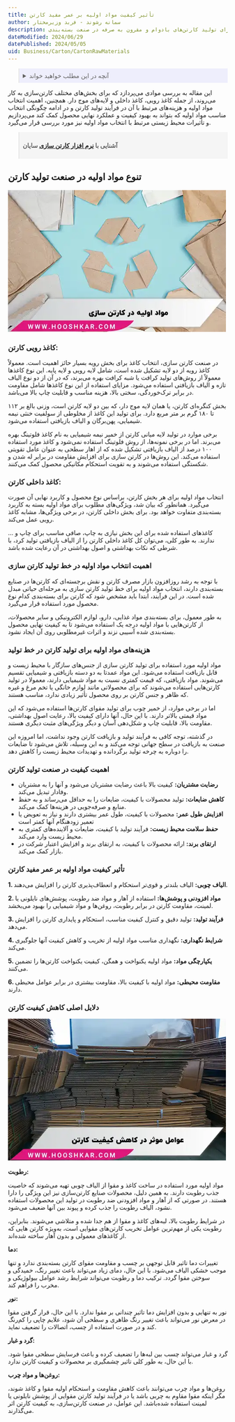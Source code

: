 ```yaml
---
title: تأثیر کیفیت مواد اولیه بر عمر مفید کارتن
author: سمانه رشوند - فربد وزیرمختار
description: بررسی ارتباط مستقیم کیفیت مواد اولیه با دوام و ماندگاری کارتن. راهنمای جامع انتخاب بهترین مواد برای تولید کارتن‌های بادوام و مقرون به صرفه در صنعت بسته‌بندی.
dateModified: 2024/06/29
datePublished: 2024/05/05
uid: Business/Carton/CartonRawMaterials
---
```



<blockquote style="background-color:#eeeefc; padding:0.5rem">
<details>
  <summary>آنچه در این مطلب خواهید خواند</summary>
  <ul>
    <li>تنوع مواد اولیه در صنعت تولید کارتن</li>
    <li>کاغذ رویی کارتن</li>
    <li>کاغذ داخلی کارتن</li>
    <li>اهمیت انتخاب مواد اولیه در خط تولید کارتن سازی</li>
    <li>هزینه‌های مواد اولیه برای تولید کارتن در خط تولید</li>
    <li>اهمیت کیفیت در صنعت تولید کارتن</li>
    <li>تأثیر کیفیت مواد اولیه بر عمر مفید کارتن</li>
    <li>دلایل اصلی کاهش کیفیت کارتن</li>
    <li>جمع بندی</li>
  </ul>
</details>
</blockquote> 

این مقاله به بررسی موادی می‌پردازد که برای بخش‌های مختلف کارتن‌سازی به کار می‌روند، از جمله کاغذ رویی، کاغذ داخلی و لایه‌های موج دار. همچنین، اهمیت انتخاب مواد اولیه و هزینه‌های مرتبط با آن در فرآیند تولید کارتن و در ادامه چگونگی انتخاب مناسب مواد اولیه که بتواند به بهبود کیفیت و عملکرد نهایی محصول کمک کند می‌پردازیم و تأثیرات محیط زیستی مرتبط با انتخاب مواد اولیه نیز مورد بررسی قرار می‌گیرد.

<blockquote style="background-color:#f5f5f5; padding:0.5rem">
<p><strong>آشنایی با <a href="https://www.hooshkar.com/Software/PrintingAndPackaging/Package/Carton" target="_blank">نرم افزار کارتن سازی</a> سایان</p></strong></blockquote>


## تنوع مواد اولیه در صنعت تولید کارتن

![مواد اولیه کارتن سازی](./Images/RawMaterialsInCartonMaking.webp)

### کاغذ رویی کارتن:

در صنعت کارتن سازی، انتخاب کاغذ برای بخش رویه بسیار حائز اهمیت است. معمولاً کاغذ رویه از دو لایه تشکیل شده است، شامل لایه رویی و لایه پایه. این نوع کاغذها معمولاً از روش‌های تولید کرافت یا شبه کرافت بهره می‌برند، که در آن از دو نوع الیاف تازه و الیاف بازیافتی استفاده می‌شود.
مزایای استفاده از این نوع کاغذها شامل مقاومت در برابر ترک‌خوردگی، سختی بالا، هزینه مناسب و قابلیت چاپ بالا می‌باشد.

بخش کنگره‌ای کارتن، یا همان لایه موج دار، که بین دو لایه کارتن است، وزنی بالغ بر ۱۱۲ تا ۱۸۰ گرم بر متر مربع دارد. برای تولید این کاغذ از مخلوطی از سولفیت خنثی نیمه شیمیایی، پهن‌برگان و الیاف بازیافتی استفاده می‌شود.

برخی موارد در تولید لایه میانی کارتن از خمیر نیمه شیمیایی به نام کاغذ فلوتینگ بهره می‌برند. اما در برخی نمونه‌ها، از روش فلوتینگ استفاده نمی‌شود و کاغذ مورد استفاده ۱۰۰ درصد از الیاف بازیافتی تشکیل شده که از اهار سطحی به عنوان عامل تقویتی استفاده می‌کند.
این روش‌ها در کارتن سازی برای افزایش مقاومت در برابر له شدن و شکستگی استفاده می‌شوند و به تقویت استحکام مکانیکی محصول کمک می‌کنند.

### کاغذ داخلی کارتن:
انتخاب مواد اولیه برای هر بخش کارتن، براساس نوع محصول و کاربرد نهایی آن صورت می‌گیرد. همانطور که بیان شد، ویژگی‌های مطلوب برای مواد اولیه بسته به کاربرد بسته‌بندی متفاوت خواهد بود. برای بخش داخلی کارتن، در برخی ویژگی‌ها، مشابه کاغذ رویی عمل می‌کند. 

کاغذهای استفاده شده برای این بخش نیازی به چاپ، صافی مناسب برای چاپ و ... ندارند. به طور کلی، می‌توان کل کاغذ داخلی کارتن را از الیاف بازیافتی تولید کرد، با شرطی که نکات بهداشتی و اصول بهداشتی در آن رعایت شده باشد.

### اهمیت انتخاب مواد اولیه در خط تولید کارتن سازی

با توجه به رشد روزافزون بازار مصرف کارتن و نقش برجسته‌ای که کارتن‌ها در صنایع بسته‌بندی دارند، انتخاب مواد اولیه برای خط تولید کارتن سازی به مرحله‌ای حیاتی مبدل شده است. در این فرآیند، ابتدا باید مشخص شود که کارتن برای بسته‌بندی کدام نوع محصول مورد استفاده قرار می‌گیرد. 

به طور معمول، برای بسته‌بندی مواد غذایی، دارو، لوازم الکترونیکی و سایر محصولات، از کارتن‌هایی با مواد اولیه درجه یک استفاده می‌شود تا به کیفیت نهایی محصول بسته‌بندی شده آسیبی نزند و اثرات غیرمطلوبی روی آن ایجاد نشود.

### هزینه‌های مواد اولیه برای تولید کارتن در خط تولید

مواد اولیه مورد استفاده برای تولید کارتن سازی از جنس‌های سازگار با محیط زیست و قابل بازیافت استفاده می‌شود. این مواد عمدتا به دو دسته بازیافتی و شیمیایی تقسیم می‌شوند. مواد بازیافتی، که قیمت کمتری نسبت به مواد شیمیایی دارند، معمولا در تولید کارتن‌هایی استفاده می‌شوند که برای محصولاتی مانند لوازم خانگی یا تخم مرغ و غیره که ظاهر و جنس کارتن بر روی محصول تأثیر زیادی ندارد، مناسب هستند. 

اما در برخی موارد، از خمیر چوب برای تولید مقوای کارتن‌ها استفاده می‌شود که این مواد قیمتی بالاتر دارند. با این حال، آنها دارای کیفیت بالا، رعایت اصول بهداشتی، مقاومت بالا، قابلیت چاپ و شکل‌دهی آسان و دیگر ویژگی‌های مثبت دیگری هستند. 

در گذشته، توجه کافی به فرآیند تولید و بازیافت کارتن وجود نداشت، اما امروزه این صنعت به بازیافت در سطح جهانی توجه می‌کند و به این وسیله، تلاش می‌شود تا ضایعات را دوباره به چرخه تولید برگردانده و تهدیدات محیط زیست را کاهش دهد.

### اهمیت کیفیت در صنعت تولید کارتن

- **رضایت مشتریان:** کیفیت بالا باعث رضایت مشتریان می‌شود و آنها را به مشتریان وفادار تبدیل می‌کند.
- **کاهش ضایعات:** تولید محصولات با کیفیت، ضایعات را به حداقل می‌رساند و به حفظ منابع و صرفه‌جویی در هزینه‌ها کمک می‌کند.
- **افزایش طول عمر:** محصولات با کیفیت، طول عمر بیشتری دارند و نیاز به تعویض یا تعمیر زودهنگام آنها کمتر است
- **حفظ سلامت محیط زیست:** فرآیند تولید با کیفیت، ضایعات و آلاینده‌های کمتری به محیط زیست وارد می‌کند.
- **ارتقای برند:** ارائه محصولات با کیفیت، به ارتقای برند و افزایش اعتبار شرکت در بازار کمک می‌کند.

### تأثیر کیفیت مواد اولیه بر عمر مفید کارتن

**1. الیاف چوبی:** الیاف بلندتر و قوی‌تر استحکام و انعطاف‌پذیری کارتن را افزایش 
می‌دهند.

**2. مواد افزودنی و پوشش‌ها:** استفاده از آهار و مواد ضد رطوبت، پوشش‌های نایلونی یا لمینت، مقاومت کارتن در برابر رطوبت، روغن‌ها و مواد شیمیایی را بهبود می‌بخشد.

**3. فرآیند تولید:** تولید دقیق و کنترل کیفیت مناسب، استحکام و پایداری کارتن را افزایش می‌دهد.

**4. شرایط نگهداری:** نگهداری مناسب مواد اولیه از تخریب و کاهش کیفیت آنها جلوگیری می‌کند.

**5. یکپارچگی مواد:** مواد اولیه یکنواخت و همگن، کیفیت یکنواخت کارتن‌ها را تضمین می‌کنند.

**6. مقاومت محیطی:** مواد اولیه با کیفیت بالا، مقاومت بیشتری در برابر عوامل محیطی دارند.

### دلایل اصلی کاهش کیفیت کارتن

![عوامل موثر در کاهش کیفیت کارتن ](./Images/EffectiveFactorsInReducingTheQualityOfCarton.webp)

**رطوبت:**

مواد اولیه مورد استفاده در ساخت کاغذ و مقوا از الیاف چوبی تهیه می‌شوند که خاصیت جذب رطوبت دارند. به همین دلیل، محصولات صنایع کارتن‌سازی نیز این ویژگی را دارا هستند. در صورتی که از آهار و مواد افزودنی ضد رطوبت در تولید این محصولات استفاده نشود، الیاف رطوبت را جذب کرده و پیوند بین آنها ضعیف می‌شود.

در شرایط رطوبت بالا، لبه‌های کاغذ و مقوا از هم جدا شده و متلاشی می‌شوند. بنابراین، رطوبت یکی از مهم‌ترین عوامل تخریب کارتن‌های مقوایی است، به‌ویژه کارتن‌ هایی که از کاغذهای معمولی و بدون آهار ساخته شده‌اند. 

**دما:**

تغییرات دما تاثیر قابل توجهی بر چسب و مقاومت مقوای کارتن بسته‌بندی ندارد و تنها موجب خشکی الیاف می‌شود. با این حال، دمای زیاد می‌تواند باعث تغییر رنگ، خمیدگی و سوختن مقوا گردد. ترکیب دما و رطوبت می‌تواند شرایط رشد عوامل بیولوژیکی و مخرب را فراهم کند. 

**نور:**

نور به تنهایی و بدون افزایش دما تاثیر چندانی بر مقوا ندارد. با این حال، قرار گرفتن مقوا در معرض نور می‌تواند باعث تغییر رنگ ظاهری و سطحی آن شود، علایم چاپی را کم‌رنگ کند و در صورت استفاده از چسب، اتصالات را تضعیف نماید.

**گرد و غبار:**

گرد و غبار می‌تواند چسب بین لبه‌ها را تضعیف کرده و باعث فرسایش سطحی مقوا شود. با این حال، به طور کلی تاثیر چشمگیری بر محصولات و کیفیت کارتن ندارد.

**روغن‌ها و مواد چرب:**

روغن‌ها و مواد چرب می‌توانند باعث کاهش مقاومت و استحکام اولیه مقوا و کاغذ شوند، مگر اینکه مقوا مقاوم به چربی باشد یا در فرآیند تولید کارتن مقوایی از پوشش نایلونی یا لمینت استفاده شده‌باشد. این عوامل، در صنعت کارتن‌سازی، به کیفیت کارتن اثر می‌گذارند.
